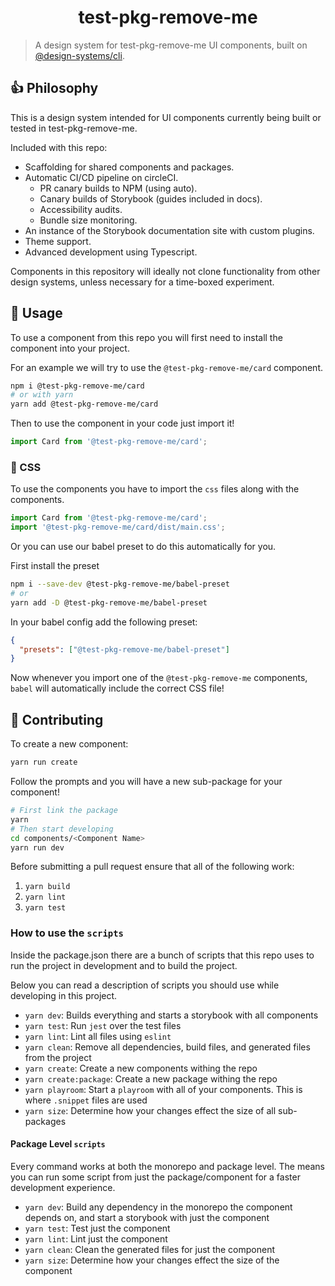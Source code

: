 <div align="center">
  <h1>test-pkg-remove-me</h1>
</div>

> A design system for test-pkg-remove-me UI components, built on [@design-systems/cli](https://github.com/intuit/design-systems-cli).

## 👍 Philosophy

This is a design system intended for UI components currently being built or tested in test-pkg-remove-me.

Included with this repo:

- Scaffolding for shared components and packages.
- Automatic CI/CD pipeline on circleCI.
  - PR canary builds to NPM (using auto).
  - Canary builds of Storybook (guides included in docs).
  - Accessibility audits.
  - Bundle size monitoring.
- An instance of the Storybook documentation site with custom plugins.
- Theme support.
- Advanced development using Typescript.

Components in this repository will ideally not clone functionality from other design systems, unless necessary for a time-boxed experiment.

## 🚀 Usage

To use a component from this repo you will first need to install the component into your project.

For an example we will try to use the `@test-pkg-remove-me/card` component.

```sh
npm i @test-pkg-remove-me/card
# or with yarn
yarn add @test-pkg-remove-me/card
```

Then to use the component in your code just import it!

```js
import Card from '@test-pkg-remove-me/card';
```

### :nail_care: CSS

To use the components you have to import the `css` files along with the components.

```js
import Card from '@test-pkg-remove-me/card';
import '@test-pkg-remove-me/card/dist/main.css';
```

Or you can use our babel preset to do this automatically for you.

First install the preset

```sh
npm i --save-dev @test-pkg-remove-me/babel-preset
# or
yarn add -D @test-pkg-remove-me/babel-preset
```

In your babel config add the following preset:

```json
{
  "presets": ["@test-pkg-remove-me/babel-preset"]
}
```

Now whenever you import one of the `@test-pkg-remove-me` components, `babel` will automatically include the correct CSS file!

## 🤝 Contributing

To create a new component:

```sh
yarn run create
```

Follow the prompts and you will have a new sub-package for your component!

```sh
# First link the package
yarn
# Then start developing
cd components/<Component Name>
yarn run dev
```

Before submitting a pull request ensure that all of the following work:

1. `yarn build`
2. `yarn lint`
3. `yarn test`

### How to use the `scripts`

Inside the package.json there are a bunch of scripts that this repo uses to run the project in development and to build the project.

Below you can read a description of scripts you should use while developing in this project.

- `yarn dev`: Builds everything and starts a storybook with all components
- `yarn test`: Run `jest` over the test files
- `yarn lint`: Lint all files using `eslint`
- `yarn clean`: Remove all dependencies, build files, and generated files from the project
- `yarn create`: Create a new components withing the repo
- `yarn create:package`: Create a new package withing the repo
- `yarn playroom`: Start a `playroom` with all of your components. This is where `.snippet` files are used
- `yarn size`: Determine how your changes effect the size of all sub-packages

#### Package Level `scripts`

Every command works at both the monorepo and package level. The means you can run some script from just the package/component for a faster development experience.

- `yarn dev`: Build any dependency in the monorepo the component depends on, and start a storybook with just the component
- `yarn test`: Test just the component
- `yarn lint`: Lint just the component
- `yarn clean`: Clean the generated files for just the component
- `yarn size`: Determine how your changes effect the size of the component
